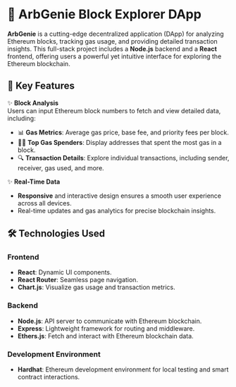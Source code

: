 # 🚀 ArbGenie Block Explorer DApp

**ArbGenie** is a cutting-edge decentralized application (DApp) for analyzing Ethereum blocks, tracking gas usage, and providing detailed transaction insights. This full-stack project includes a **Node.js** backend and a **React** frontend, offering users a powerful yet intuitive interface for exploring the Ethereum blockchain.

## 🌟 Key Features

✨ **Block Analysis**  
Users can input Ethereum block numbers to fetch and view detailed data, including:
- 📊 **Gas Metrics**: Average gas price, base fee, and priority fees per block.
- 🧑‍💼 **Top Gas Spenders**: Display addresses that spent the most gas in a block.
- 🔍 **Transaction Details**: Explore individual transactions, including sender, receiver, gas used, and more.

✨ **Real-Time Data**  
- **Responsive** and interactive design ensures a smooth user experience across all devices.  
- Real-time updates and gas analytics for precise blockchain insights.

## 🛠️ Technologies Used

### Frontend
- **React**: Dynamic UI components.
- **React Router**: Seamless page navigation.
- **Chart.js**: Visualize gas usage and transaction metrics.

### Backend
- **Node.js**: API server to communicate with Ethereum blockchain.
- **Express**: Lightweight framework for routing and middleware.
- **Ethers.js**: Fetch and interact with Ethereum blockchain data.

### Development Environment
- **Hardhat**: Ethereum development environment for local testing and smart contract interactions.



